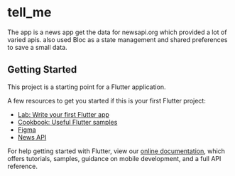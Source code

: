 # tell_me

The app is a news app get the data for newsapi.org which provided a lot of varied apis. 
also used Bloc as a state management and shared preferences to save a small data.
 

## Getting Started

This project is a starting point for a Flutter application.

A few resources to get you started if this is your first Flutter project:

- [Lab: Write your first Flutter app](https://flutter.dev/docs/get-started/codelab)
- [Cookbook: Useful Flutter samples](https://flutter.dev/docs/cookbook)
- [Figma](https://www.figma.com/)
- [News API](https://newsapi.org/)

For help getting started with Flutter, view our
[online documentation](https://flutter.dev/docs), which offers tutorials,
samples, guidance on mobile development, and a full API reference.
